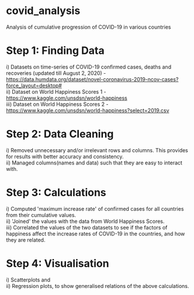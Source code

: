 # covid_analysis
Analysis of cumulative progression of COVID-19 in various countries

# Step 1: Finding Data
i) Datasets on time-series of COVID-19 confirmed cases, deaths and recoveries (updated till August 2, 2020) - https://data.humdata.org/dataset/novel-coronavirus-2019-ncov-cases?force_layout=desktop#        
ii) Dataset on World Happiness Scores 1 - https://www.kaggle.com/unsdsn/world-happiness       
iii) Dataset on World Happiness Scores 2 - https://www.kaggle.com/unsdsn/world-happiness?select=2019.csv

# Step 2: Data Cleaning 
i) Removed unnecessary and/or irrelevant rows and columns. This provides for results with better accuracy and consistency.                
ii) Managed columns(names and data) such that they are easy to interact with.

# Step 3: Calculations
i) Computed 'maximum increase rate' of confirmed cases for all countries from their cumulative values.                       
ii) 'Joined' the values with the data from World Happiness Scores.                                 
iii) Correlated the values of the two datasets to see if the factors of happiness affect the increase rates of COVID-19 in the countries, and how they are related.

# Step 4: Visualisation
i) Scatterplots
and                                                
ii) Regression plots, to show generalised relations of the above calculations.
